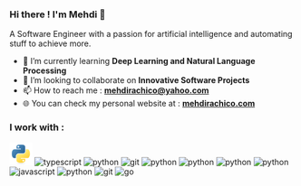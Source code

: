 ### Hi there ! I'm Mehdi 👋
A Software Engineer with a passion for artificial intelligence and automating stuff to achieve more.
- 🌱 I’m currently learning **Deep Learning and Natural Language Processing**
- 💞️ I’m looking to collaborate on **Innovative Software Projects**
- 📫 How to reach me : **mehdirachico@yahoo.com**
- 🌐 You can check my personal website at : **<a href="http://mehdirachico.com/" target="_blank">mehdirachico.com</a>**

### I work with :
<div align="left">
 <img src="https://raw.githubusercontent.com/devicons/devicon/master/icons/python/python-original.svg" alt="python" width="40" height="40"/>
 <img src="https://upload.wikimedia.org/wikipedia/commons/thumb/f/f5/Typescript.svg/1024px-Typescript.svg.png" alt="typescript" width="40" height="40"/>
 <img src="https://upload.wikimedia.org/wikipedia/commons/thumb/2/29/Postgresql_elephant.svg/1024px-Postgresql_elephant.svg.png" alt="python" width="40" height="40"/>
 <img src="https://cdn.worldvectorlogo.com/logos/mongodb-icon-1.svg" alt="git" width="40" height="40"/>
 <img src="https://img.icons8.com/color/480/000000/tensorflow.png" alt="python" width="40" height="40"/> 
 <img src="https://upload.wikimedia.org/wikipedia/commons/thumb/a/ae/Keras_logo.svg/1200px-Keras_logo.svg.png" alt="python" width="40" height="40"/> </a>  
 <img src="https://upload.wikimedia.org/wikipedia/commons/2/22/Pandas_mark.svg" alt="python" width="40" height="40"/> 
 <img src="https://cdn.worldvectorlogo.com/logos/numpy.svg" alt="python" width="40" height="40"/>
 <img src="https://upload.wikimedia.org/wikipedia/commons/a/a7/React-icon.svg" alt="javascript" width="40" height="40"/>
 <img src="https://upload.wikimedia.org/wikipedia/commons/d/d9/Node.js_logo.svg" alt="python" width="40" height="40"/> 
 <img src="https://www.vectorlogo.zone/logos/git-scm/git-scm-icon.svg" alt="git" width="40" height="40"/> 
 <img src="https://upload.wikimedia.org/wikipedia/commons/4/4e/Docker_%28container_engine%29_logo.svg" alt="go" width="170" height="40"/>
</div>



